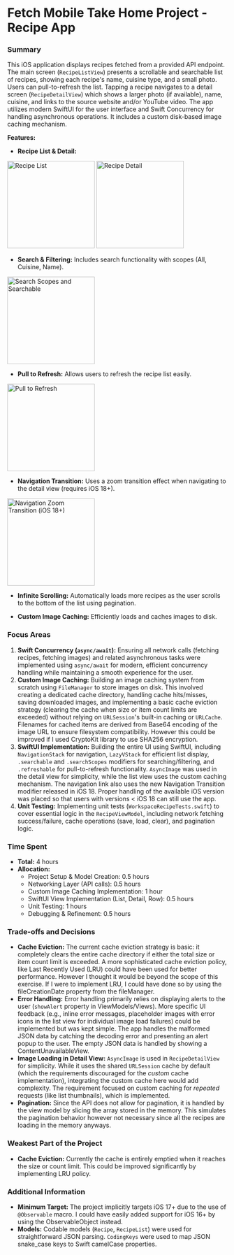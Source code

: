# Fetch Mobile Take Home Project - Recipe App

### Summary

This iOS application displays recipes fetched from a provided API endpoint. The main screen (`RecipeListView`) presents a scrollable and searchable list of recipes, showing each recipe's name, cuisine type, and a small photo. Users can pull-to-refresh the list. Tapping a recipe navigates to a detail screen (`RecipeDetailView`) which shows a larger photo (if available), name, cuisine, and links to the source website and/or YouTube video. The app utilizes modern SwiftUI for the user interface and Swift Concurrency for handling asynchronous operations. It includes a custom disk-based image caching mechanism.

**Features:**

* **Recipe List & Detail:**

<img src="https://github.com/user-attachments/assets/f118b92d-aa6e-473a-bc56-1eaabf32465e" alt="Recipe List" width="200"> <img src="https://github.com/user-attachments/assets/17de924b-7583-4721-b14b-bc7cf7418b4d" alt="Recipe Detail" width="200">

* **Search & Filtering:** Includes search functionality with scopes (All, Cuisine, Name).
<img src="https://github.com/user-attachments/assets/9dff0be8-f378-4cb6-a1c0-8f1aca541c37" alt="Search Scopes and Searchable" width="200">

* **Pull to Refresh:** Allows users to refresh the recipe list easily.
<img src="https://github.com/user-attachments/assets/d6ed604c-146f-4589-8121-ae4b7e5c45a7" alt="Pull to Refresh" width="200">

* **Navigation Transition:** Uses a zoom transition effect when navigating to the detail view (requires iOS 18+).
<img src="https://github.com/user-attachments/assets/1e9b393f-6a96-4490-9c71-65a1cd9cf198" alt="Navigation Zoom Transition (iOS 18+)" width="200">

* **Infinite Scrolling:** Automatically loads more recipes as the user scrolls to the bottom of the list using pagination.

* **Custom Image Caching:** Efficiently loads and caches images to disk.
  
### Focus Areas

1.  **Swift Concurrency (`async/await`):** Ensuring all network calls (fetching recipes, fetching images) and related asynchronous tasks were implemented using `async/await` for modern, efficient concurrency handling while maintaining a smooth experience for the user.
2.  **Custom Image Caching:** Building an image caching system from scratch using `FileManager` to store images on disk. This involved creating a dedicated cache directory, handling cache hits/misses, saving downloaded images, and implementing a basic cache eviction strategy (clearing the cache when size or item count limits are exceeded) without relying on `URLSession`'s built-in caching or `URLCache`. Filenames for cached items are derived from Base64 encoding of the image URL to ensure filesystem compatibility. However this could be improved if I used CryptoKit library to use SHA256 encryption.
3.  **SwiftUI Implementation:** Building the entire UI using SwiftUI, including `NavigationStack` for navigation, `LazyVStack` for efficient list display, `.searchable` and `.searchScopes` modifiers for searching/filtering, and `.refreshable` for pull-to-refresh functionality. `AsyncImage` was used in the detail view for simplicity, while the list view uses the custom caching mechanism. The navigation link also uses the new Navigation Transition modifier released in iOS 18. Proper handling of the available iOS version was placed so that users with versions < iOS 18 can still use the app.
5.  **Unit Testing:** Implementing unit tests (`WorkspaceRecipeTests.swift`) to cover essential logic in the `RecipeViewModel`, including network fetching success/failure, cache operations (save, load, clear), and pagination logic.

### Time Spent

* **Total:** 4 hours
* **Allocation:**
    * Project Setup & Model Creation: 0.5 hours
    * Networking Layer (API calls): 0.5 hours
    * Custom Image Caching Implementation: 1 hour
    * SwiftUI View Implementation (List, Detail, Row): 0.5 hours
    * Unit Testing: 1 hours
    * Debugging & Refinement: 0.5 hours

### Trade-offs and Decisions

* **Cache Eviction:** The current cache eviction strategy is basic: it completely clears the entire cache directory if either the total size or item count limit is exceeded. A more sophisticated cache eviction policy, like Last Recently Used (LRU) could have been used for better performance. However I thought it would be beyond the scope of this exercise. If I were to implement LRU, I could have done so by using the fileCreationDate property from the fileManager.
* **Error Handling:** Error handling primarily relies on displaying alerts to the user (`showAlert` property in ViewModels/Views). More specific UI feedback (e.g., inline error messages, placeholder images with error icons in the list view for individual image load failures) could be implemented but was kept simple. The app handles the malformed JSON data by catching the decoding error and presenting an alert popup to the user. The empty JSON data is handled by showing a ContentUnavailableView.
* **Image Loading in Detail View:** `AsyncImage` is used in `RecipeDetailView` for simplicity. While it uses the shared `URLSession` cache by default (which the requirements discouraged for the *custom* cache implementation), integrating the custom cache here would add complexity. The requirement focused on custom caching for *repeated* requests (like list thumbnails), which is implemented.
* **Pagination:** Since the API does not allow for pagination, it is handled by the view model by slicing the array stored in the memory. This simulates the pagination behavior however not necessary since all the recipes are loading in the memory anyways.
  
### Weakest Part of the Project

* **Cache Eviction:** Currently the cache is entirely emptied when it reaches the size or count limit. This could be improved significantly by implementing LRU policy.

### Additional Information

* **Minimum Target:** The project implicitly targets iOS 17+ due to the use of `@Observable` macro. I could have easily added support for iOS 16+ by using the ObservableObject instead.
* **Models:** Codable models (`Recipe`, `RecipeList`) were used for straightforward JSON parsing. `CodingKeys` were used to map JSON snake_case keys to Swift camelCase properties.

